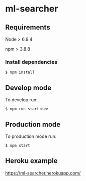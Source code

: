 # ml-searcher

## Requirements

Node > 6.9.4

npm > 3.8.8

### Install dependencies

```$ npm install```

## Develop mode

To develop run:

```$ npm run start:dev```

## Production mode

To production mode run:

```$ npm start```

## Heroku example

https://ml-searcher.herokuapp.com/
